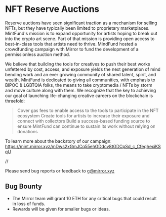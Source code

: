 # NFT Reserve Auctions

Reserve auctions have seen significant traction as a mechanism for selling NFTs, but they have typically been limited to proprietary marketplaces. MintFund's mission is to expand opportunity for artists hoping to break out into the crypto art scene. Part of that mission is providing open access to best-in-class tools that artists need to thrive. MindFund hosted a crowdfunding campaign with Mirror to fund the development of a permissionless auction method.

We believe that building the tools for creatives to push their best works unfettered by cost, access, and exposure yields the next generation of mind bending work and an ever growing community of shared talent, spirit, and wealth. MintFund is dedicated to giving all communities, with emphasis to BIPOC & LGBTQIA folks, the means to take cryptomedia / NFTs by storm and move culture along with them. We recognize that the key to achieving our goal of launching life-changing creative careers on the blockchain is threefold:

> Cover gas fees to enable access to the tools to participate in the NFT ecosystem
> Create tools for artists to increase their exposure and connect with collectors
> Build a success-based funding source to ensure MintFund can continue to sustain its work without relying on donations


To learn more about the backstory of our campaign: https://mint.mirror.xyz/mDws2xGmJCq55ehGDdcv8tGDCpSd_c_CfeqhexiKSqU

//

Please send bug reports or feedback to g@mirror.xyz

## Bug Bounty
* The Mirror team will grant 10 ETH for any critical bugs that could result in loss of funds.
* Rewards will be given for smaller bugs or ideas.

